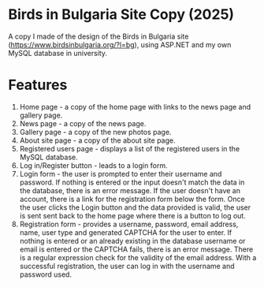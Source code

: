 # Birds in Bulgaria Site Copy (2025)
A copy I made of the design of the Birds in Bulgaria site (https://www.birdsinbulgaria.org/?l=bg), using ASP.NET and my own MySQL database in university.
# Features
1. Home page - a copy of the home page with links to the news page and gallery page.
2. News page - a copy of the news page.
3. Gallery page - a copy of the new photos page.
4. About site page - a copy of the about site page.
5. Registered users page - displays a list of the registered users in the MySQL database.
6. Log in/Register button - leads to a login form.
7. Login form - the user is prompted to enter their username and password. If nothing is entered or the input doesn't match the data in the database, there is an error message. If the user doesn't have an account, there is a link for the registration form below the form. Once the user clicks the Login button and the data provided is valid, the user is sent sent back to the home page where there is a button to log out.
8. Registration form - provides a username, password, email address, name, user type and generated CAPTCHA for the user to enter. If nothing is entered or an already existing in the database username or email is entered or the CAPTCHA fails, there is an error message. There is a regular expression check for the validity of the email address. With a successful registration, the user can log in with the username and password used.
